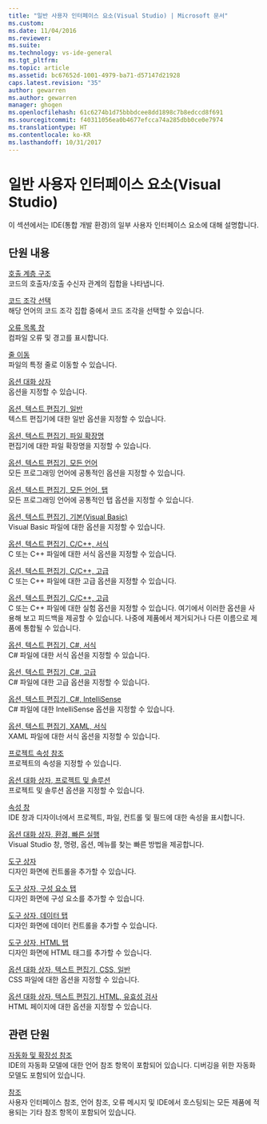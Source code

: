 ```yaml
---
title: "일반 사용자 인터페이스 요소(Visual Studio) | Microsoft 문서"
ms.custom: 
ms.date: 11/04/2016
ms.reviewer: 
ms.suite: 
ms.technology: vs-ide-general
ms.tgt_pltfrm: 
ms.topic: article
ms.assetid: bc67652d-1001-4979-ba71-d57147d21928
caps.latest.revision: "35"
author: gewarren
ms.author: gewarren
manager: ghogen
ms.openlocfilehash: 61c6274b1d75bbbdcee8dd1898c7b8edccd8f691
ms.sourcegitcommit: f40311056ea0b4677efcca74a285dbb0ce0e7974
ms.translationtype: HT
ms.contentlocale: ko-KR
ms.lasthandoff: 10/31/2017
---
```

# <a name="general-user-interface-elements-visual-studio"></a>일반 사용자 인터페이스 요소(Visual Studio)
이 섹션에서는 IDE(통합 개발 환경)의 일부 사용자 인터페이스 요소에 대해 설명합니다.  
  
## <a name="in-this-section"></a>단원 내용  
 [호출 계층 구조](../../ide/reference/call-hierarchy.md)  
 코드의 호출자/호출 수신자 관계의 집합을 나타냅니다.  
  
 [코드 조각 선택](../../ide/reference/code-snippet-picker.md)  
 해당 언어의 코드 조각 집합 중에서 코드 조각을 선택할 수 있습니다.  
  
 [오류 목록 창](../../ide/reference/error-list-window.md)  
 컴파일 오류 및 경고를 표시합니다.  
  
 [줄 이동](../../ide/reference/go-to-line.md)  
 파일의 특정 줄로 이동할 수 있습니다.  
  
 [옵션 대화 상자](../../ide/reference/options-dialog-box-visual-studio.md)  
 옵션을 지정할 수 있습니다.  
  
 [옵션, 텍스트 편집기, 일반](../../ide/reference/options-text-editor-general.md)  
 텍스트 편집기에 대한 일반 옵션을 지정할 수 있습니다.  
  
 [옵션, 텍스트 편집기, 파일 확장명](../../ide/reference/options-text-editor-file-extension.md)  
 편집기에 대한 파일 확장명을 지정할 수 있습니다.  
  
 [옵션, 텍스트 편집기, 모든 언어](../../ide/reference/options-text-editor-all-languages.md)  
 모든 프로그래밍 언어에 공통적인 옵션을 지정할 수 있습니다.  
  
 [옵션, 텍스트 편집기, 모든 언어, 탭](../../ide/reference/options-text-editor-all-languages-tabs.md)  
 모든 프로그래밍 언어에 공통적인 탭 옵션을 지정할 수 있습니다.  
  
 [옵션, 텍스트 편집기, 기본(Visual Basic)](../../ide/reference/options-text-editor-basic-visual-basic.md)  
 Visual Basic 파일에 대한 옵션을 지정할 수 있습니다.  
  
 [옵션, 텍스트 편집기, C/C++, 서식](../../ide/reference/options-text-editor-c-cpp-formatting.md)  
 C 또는 C++ 파일에 대한 서식 옵션을 지정할 수 있습니다.  
  
 [옵션, 텍스트 편집기, C/C++, 고급](../../ide/reference/options-text-editor-c-cpp-advanced.md)  
 C 또는 C++ 파일에 대한 고급 옵션을 지정할 수 있습니다.  

[옵션, 텍스트 편집기, C/C++, 고급](../../ide/reference/options-text-editor-c-cpp-experimental.md)  
 C 또는 C++ 파일에 대한 실험 옵션을 지정할 수 있습니다. 여기에서 이러한 옵션을 사용해 보고 피드백을 제공할 수 있습니다. 나중에 제품에서 제거되거나 다른 이름으로 제품에 통합될 수 있습니다. 
  
 [옵션, 텍스트 편집기, C#, 서식](../../ide/reference/options-text-editor-csharp-formatting.md)  
 C# 파일에 대한 서식 옵션을 지정할 수 있습니다.  
  
 [옵션, 텍스트 편집기, C#, 고급](../../ide/reference/options-text-editor-csharp-advanced.md)  
 C# 파일에 대한 고급 옵션을 지정할 수 있습니다.  
  
 [옵션, 텍스트 편집기, C#, IntelliSense](../../ide/reference/options-text-editor-csharp-intellisense.md)  
 C# 파일에 대한 IntelliSense 옵션을 지정할 수 있습니다.  
  
 [옵션, 텍스트 편집기, XAML, 서식](../../ide/reference/options-text-editor-xaml-formatting.md)  
 XAML 파일에 대한 서식 옵션을 지정할 수 있습니다.  
  
 [프로젝트 속성 참조](../../ide/reference/project-properties-reference.md)  
 프로젝트의 속성을 지정할 수 있습니다.  
  
 [옵션 대화 상자, 프로젝트 및 솔루션](../../ide/reference/projects-and-solutions-options-dialog-box.md)  
 프로젝트 및 솔루션 옵션을 지정할 수 있습니다.  
  
 [속성 창](../../ide/reference/properties-window.md)  
 IDE 창과 디자이너에서 프로젝트, 파일, 컨트롤 및 필드에 대한 속성을 표시합니다.  
  
 [옵션 대화 상자, 환경, 빠른 실행](../../ide/reference/quick-launch-environment-options-dialog-box.md)  
 Visual Studio 창, 명령, 옵션, 메뉴를 찾는 빠른 방법을 제공합니다.  
  
 [도구 상자](../../ide/reference/toolbox.md)  
 디자인 화면에 컨트롤을 추가할 수 있습니다.  
  
 [도구 상자, 구성 요소 탭](../../ide/reference/toolbox-components-tab.md)  
 디자인 화면에 구성 요소를 추가할 수 있습니다.  
  
 [도구 상자, 데이터 탭](../../ide/reference/toolbox-data-tab.md)  
 디자인 화면에 데이터 컨트롤을 추가할 수 있습니다.  
  
 [도구 상자, HTML 탭](../../ide/reference/toolbox-html-tab.md)  
 디자인 화면에 HTML 태그를 추가할 수 있습니다.  
  
 [옵션 대화 상자, 텍스트 편집기, CSS, 일반](http://msdn.microsoft.com/Library/b33a7617-e69d-4a11-938e-2e218a34a10c)  
 CSS 파일에 대한 옵션을 지정할 수 있습니다.  
  
 [옵션 대화 상자, 텍스트 편집기, HTML, 유효성 검사](http://msdn.microsoft.com/Library/9c24ecfe-263e-4bf1-88de-d01be3992863)  
 HTML 페이지에 대한 옵션을 지정할 수 있습니다.  
  
## <a name="related-sections"></a>관련 단원  
 [자동화 및 확장성 참조](http://msdn.microsoft.com/Library/93112562-db21-4188-9383-ed19ad79bddf)  
 IDE의 자동화 모델에 대한 언어 참조 항목이 포함되어 있습니다. 디버깅을 위한 자동화 모델도 포함되어 있습니다.  
  
 [참조](../../ide/reference/visual-studio-reference.md)  
 사용자 인터페이스 참조, 언어 참조, 오류 메시지 및 IDE에서 호스팅되는 모든 제품에 적용되는 기타 참조 항목이 포함되어 있습니다.